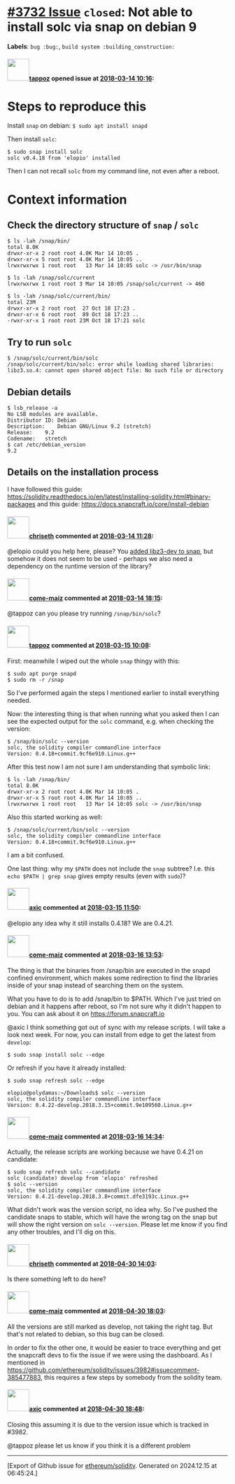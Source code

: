 # [\#3732 Issue](https://github.com/ethereum/solidity/issues/3732) `closed`: Not able to install solc via snap on debian 9
**Labels**: `bug :bug:`, `build system :building_construction:`


#### <img src="https://avatars.githubusercontent.com/u/5919778?u=d703078d5831937e4b5e1686b4ec87dc3c13e4cf&v=4" width="50">[tappoz](https://github.com/tappoz) opened issue at [2018-03-14 10:16](https://github.com/ethereum/solidity/issues/3732):

# Steps to reproduce this

Install `snap` on debian: `$ sudo apt install snapd`

Then install `solc`: 
```
$ sudo snap install solc
solc v0.4.18 from 'elopio' installed
```

Then I can not recall `solc` from my command line, not even after a reboot.

# Context information

## Check the directory structure of `snap` / `solc`
```
$ ls -lah /snap/bin/
total 8.0K
drwxr-xr-x 2 root root 4.0K Mar 14 10:05 .
drwxr-xr-x 5 root root 4.0K Mar 14 10:05 ..
lrwxrwxrwx 1 root root   13 Mar 14 10:05 solc -> /usr/bin/snap
```

```
$ ls -lah /snap/solc/current
lrwxrwxrwx 1 root root 3 Mar 14 10:05 /snap/solc/current -> 460
```

```
$ ls -lah /snap/solc/current/bin/
total 23M
drwxr-xr-x 2 root root  27 Oct 18 17:23 .
drwxr-xr-x 6 root root  89 Oct 18 17:23 ..
-rwxr-xr-x 1 root root 23M Oct 18 17:21 solc
```

## Try to run `solc`
```
$ /snap/solc/current/bin/solc 
/snap/solc/current/bin/solc: error while loading shared libraries: libz3.so.4: cannot open shared object file: No such file or directory
```

## Debian details

```
$ lsb_release -a
No LSB modules are available.
Distributor ID:	Debian
Description:	Debian GNU/Linux 9.2 (stretch)
Release:	9.2
Codename:	stretch
$ cat /etc/debian_version 
9.2
```

## Details on the installation process

I have followed this guide: https://solidity.readthedocs.io/en/latest/installing-solidity.html#binary-packages
and this guide: https://docs.snapcraft.io/core/install-debian

#### <img src="https://avatars.githubusercontent.com/u/9073706?v=4" width="50">[chriseth](https://github.com/chriseth) commented at [2018-03-14 11:28](https://github.com/ethereum/solidity/issues/3732#issuecomment-372989463):

@elopio could you help here, please? You [added libz3-dev to snap](https://github.com/ethereum/solidity/pull/2790), but somehow it does not seem to be used - perhaps we also need a dependency on the runtime version of the library?

#### <img src="https://avatars.githubusercontent.com/u/617831?u=b36c07f0703da3bdbef7b3a4ba7fea66ee600875&v=4" width="50">[come-maiz](https://github.com/come-maiz) commented at [2018-03-14 18:15](https://github.com/ethereum/solidity/issues/3732#issuecomment-373123602):

@tappoz can you please try running `/snap/bin/solc`?

#### <img src="https://avatars.githubusercontent.com/u/5919778?u=d703078d5831937e4b5e1686b4ec87dc3c13e4cf&v=4" width="50">[tappoz](https://github.com/tappoz) commented at [2018-03-15 10:08](https://github.com/ethereum/solidity/issues/3732#issuecomment-373324785):

First: meanwhile I wiped out the whole `snap` thingy with this:
```
$ sudo apt purge snapd
$ sudo rm -r /snap
```
So I've performed again the steps I mentioned earlier to install everything needed.

Now: the interesting thing is that when running what you asked then I can see the expected output for the `solc` command, e.g. when checking the version:

```
$ /snap/bin/solc --version
solc, the solidity compiler commandline interface
Version: 0.4.18+commit.9cf6e910.Linux.g++
```

After this test now I am not sure I am understanding that symbolic link:

```
$ ls -lah /snap/bin/
total 8.0K
drwxr-xr-x 2 root root 4.0K Mar 14 10:05 .
drwxr-xr-x 5 root root 4.0K Mar 14 10:05 ..
lrwxrwxrwx 1 root root   13 Mar 14 10:05 solc -> /usr/bin/snap
```

Also this started working as well:

```
$ /snap/solc/current/bin/solc --version
solc, the solidity compiler commandline interface
Version: 0.4.18+commit.9cf6e910.Linux.g++
```

I am a bit confused.

One last thing: why my `$PATH` does not include the `snap` subtree? I.e. this `echo $PATH | grep snap` gives empty results (even with `sudo`)?

#### <img src="https://avatars.githubusercontent.com/u/20340?v=4" width="50">[axic](https://github.com/axic) commented at [2018-03-15 11:50](https://github.com/ethereum/solidity/issues/3732#issuecomment-373350415):

@elopio any idea why it still installs 0.4.18? We are 0.4.21.

#### <img src="https://avatars.githubusercontent.com/u/617831?u=b36c07f0703da3bdbef7b3a4ba7fea66ee600875&v=4" width="50">[come-maiz](https://github.com/come-maiz) commented at [2018-03-16 13:53](https://github.com/ethereum/solidity/issues/3732#issuecomment-373719559):

The thing is that the binaries from /snap/bin are executed in the snapd confined environment, which makes some redirection to find the libraries inside of your snap instead of searching them on the system.

What you have to do is to add /snap/bin to $PATH. Which I've just tried on debian and it happens after reboot, so I'm not sure why it didn't happen to you. You can ask about it on https://forum.snapcraft.io

@axic I think something got out of sync with my release scripts. I will take a look next week. For now, you can install from edge to get the latest from `develop`:
    
    $ sudo snap install solc --edge

Or refresh if you have it already installed:
    
    $ sudo snap refresh solc --edge
 
    elopio@polydamas:~/Downloads$ solc --version
    solc, the solidity compiler commandline interface
    Version: 0.4.22-develop.2018.3.15+commit.9e109560.Linux.g++

#### <img src="https://avatars.githubusercontent.com/u/617831?u=b36c07f0703da3bdbef7b3a4ba7fea66ee600875&v=4" width="50">[come-maiz](https://github.com/come-maiz) commented at [2018-03-16 14:34](https://github.com/ethereum/solidity/issues/3732#issuecomment-373731997):

Actually, the release scripts are working because we have 0.4.21 on candidate:
```
$ sudo snap refresh solc --candidate
solc (candidate) develop from 'elopio' refreshed
$ solc --version
solc, the solidity compiler commandline interface
Version: 0.4.21-develop.2018.3.8+commit.dfe3193c.Linux.g++
```
What didn't work was the version script, no idea why. So I've pushed the candidate snaps to stable, which will have the wrong tag on the snap but will show the right version on `solc --version`. Please let me know if you find any other troubles, and I'll dig on this.

#### <img src="https://avatars.githubusercontent.com/u/9073706?v=4" width="50">[chriseth](https://github.com/chriseth) commented at [2018-04-30 14:03](https://github.com/ethereum/solidity/issues/3732#issuecomment-385407507):

Is there something left to do here?

#### <img src="https://avatars.githubusercontent.com/u/617831?u=b36c07f0703da3bdbef7b3a4ba7fea66ee600875&v=4" width="50">[come-maiz](https://github.com/come-maiz) commented at [2018-04-30 18:03](https://github.com/ethereum/solidity/issues/3732#issuecomment-385479888):

All the versions are still marked as develop, not taking the right tag. But that's not related to debian, so this bug can be closed. 

In order to fix the other one, it would be easier to trace everything and get the snapcraft devs to fix the issue if we were using the dashboard. As I mentioned in https://github.com/ethereum/solidity/issues/3982#issuecomment-385477883, this requires a few steps by somebody from the solidity team.

#### <img src="https://avatars.githubusercontent.com/u/20340?v=4" width="50">[axic](https://github.com/axic) commented at [2018-04-30 18:48](https://github.com/ethereum/solidity/issues/3732#issuecomment-385492571):

Closing this assuming it is due to the version issue which is tracked in #3982.

@tappoz please let us know if you think it is a different problem


-------------------------------------------------------------------------------



[Export of Github issue for [ethereum/solidity](https://github.com/ethereum/solidity). Generated on 2024.12.15 at 06:45:24.]

